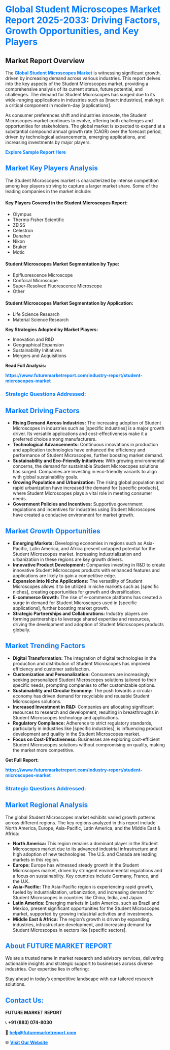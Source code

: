 <h1 style="color: #007BFF;">Global Student Microscopes Market Report 2025-2033: Driving Factors, Growth Opportunities, and Key Players</h1>

<section id="overview">
<h2>Market Report Overview</h2>
<p>The <a href="https://www.futuremarketreport.com/industry-report/student-microscopes-market" style="color: #007BFF; text-decoration: none;"><strong>Global Student Microscopes Market</strong></a> is witnessing significant growth, driven by increasing demand across various industries. This report delves into the key aspects of the Student Microscopes market, providing a comprehensive analysis of its current status, future potential, and challenges. The demand for Student Microscopes has surged due to its wide-ranging applications in industries such as [insert industries], making it a critical component in modern-day [applications].</p>
<p>As consumer preferences shift and industries innovate, the Student Microscopes market continues to evolve, offering both challenges and opportunities for stakeholders. The global market is expected to expand at a substantial compound annual growth rate (CAGR) over the forecast period, driven by technological advancements, emerging applications, and increasing investments by major players.</p>
</section>

<section id="overview">
<p><a href="https://www.futuremarketreport.com/request-sample/reportId=51751" style="color: #007BFF; text-decoration: none;"><strong>Explore Sample Report Here</strong></a></p>
</section>

<section id="key-players">
<h2 style="color: #007BFF;">Market Key Players Analysis</h2>
<p>The Student Microscopes market is characterized by intense competition among key players striving to capture a larger market share. Some of the leading companies in the market include:</p>
<h4>Key Players Covered in the Student Microscopes Report:</h4>
<ul><li>Olympus</li><li>Thermo Fisher Scientific</li><li>ZEISS</li><li>Celestron</li><li>Danaher</li><li>Nikon</li><li>Bruker</li><li>Motic</li></ul>
<h4>Student Microscopes Market Segmentation by Type:</h4>
<ul><li>Epifluorescence Microscope</li><li>Confocal Microscope</li><li>Super-Resolved Fluorescence Microscope</li><li>Other</li></ul>

<h4>Student Microscopes Market Segmentation by Application:</h4>
<ul><li>Life Science Research</li><li>Material Science Research</li></ul>
<p><strong>Key Strategies Adopted by Market Players:</strong></p>
<ul>
<li>Innovation and R&D</li>
<li>Geographical Expansion</li>
<li>Sustainability Initiatives</li>
<li>Mergers and Acquisitions</li>
</ul>
</section>

<section>
<p><strong>Read Full Analysis: </strong></p><a href="https://www.futuremarketreport.com/industry-report/student-microscopes-market" style="color: #007BFF; text-decoration: none;"><strong>https://www.futuremarketreport.com/industry-report/student-microscopes-market</strong></a>
<h3 style="color: #007BFF;">Strategic Questions Addressed:</h3>
</section>

<section id="driving-factors">
<h2 style="color: #007BFF;">Market Driving Factors</h2>
<ul>
<li><strong>Rising Demand Across Industries:</strong> The increasing adoption of Student Microscopes in industries such as [specific industries] is a major growth driver. Its versatile applications and cost-effectiveness make it a preferred choice among manufacturers.</li>
<li><strong>Technological Advancements:</strong> Continuous innovations in production and application technologies have enhanced the efficiency and performance of Student Microscopes, further boosting market demand.</li>
<li><strong>Sustainability and Eco-Friendly Initiatives:</strong> With growing environmental concerns, the demand for sustainable Student Microscopes solutions has surged. Companies are investing in eco-friendly variants to align with global sustainability goals.</li>
<li><strong>Growing Population and Urbanization:</strong> The rising global population and rapid urbanization have increased the demand for [specific products], where Student Microscopes plays a vital role in meeting consumer needs.</li>
<li><strong>Government Policies and Incentives:</strong> Supportive government regulations and incentives for industries using Student Microscopes have created a conducive environment for market growth.</li>
</ul>
</section>

<section id="growth-opportunities">
<h2 style="color: #007BFF;">Market Growth Opportunities</h2>
<ul>
<li><strong>Emerging Markets:</strong> Developing economies in regions such as Asia-Pacific, Latin America, and Africa present untapped potential for the Student Microscopes market. Increasing industrialization and urbanization in these regions are key growth drivers.</li>
<li><strong>Innovative Product Development:</strong> Companies investing in R&D to create innovative Student Microscopes products with enhanced features and applications are likely to gain a competitive edge.</li>
<li><strong>Expansion into Niche Applications:</strong> The versatility of Student Microscopes allows it to be utilized in niche markets such as [specific niches], creating opportunities for growth and diversification.</li>
<li><strong>E-commerce Growth:</strong> The rise of e-commerce platforms has created a surge in demand for Student Microscopes used in [specific applications], further boosting market growth.</li>
<li><strong>Strategic Partnerships and Collaborations:</strong> Industry players are forming partnerships to leverage shared expertise and resources, driving the development and adoption of Student Microscopes products globally.</li>
</ul>
</section>

<section id="trending-factors">
<h2 style="color: #007BFF;">Market Trending Factors</h2>
<ul>
<li><strong>Digital Transformation:</strong> The integration of digital technologies in the production and distribution of Student Microscopes has improved efficiency and customer satisfaction.</li>
<li><strong>Customization and Personalization:</strong> Consumers are increasingly seeking personalized Student Microscopes solutions tailored to their specific needs, prompting companies to offer customizable options.</li>
<li><strong>Sustainability and Circular Economy:</strong> The push towards a circular economy has driven demand for recyclable and reusable Student Microscopes solutions.</li>
<li><strong>Increased Investment in R&D:</strong> Companies are allocating significant resources to research and development, resulting in breakthroughs in Student Microscopes technology and applications.</li>
<li><strong>Regulatory Compliance:</strong> Adherence to strict regulatory standards, particularly in industries like [specific industries], is influencing product development and quality in the Student Microscopes market.</li>
<li><strong>Focus on Cost-Effectiveness:</strong> Businesses are exploring cost-efficient Student Microscopes solutions without compromising on quality, making the market more competitive.</li>
</ul>
</section>

<section>
<p><strong>Get Full Report: </strong></p><a href="https://www.futuremarketreport.com/industry-report/student-microscopes-market" style="color: #007BFF; text-decoration: none;"><strong>https://www.futuremarketreport.com/industry-report/student-microscopes-market</strong></a>
<h3 style="color: #007BFF;">Strategic Questions Addressed:</h3>
</section>


<section id="regional-analysis">
<h2 style="color: #007BFF;">Market Regional Analysis</h2>
<p>The global Student Microscopes market exhibits varied growth patterns across different regions. The key regions analyzed in this report include North America, Europe, Asia-Pacific, Latin America, and the Middle East & Africa:</p>
<ul>
<li><strong>North America:</strong> This region remains a dominant player in the Student Microscopes market due to its advanced industrial infrastructure and high adoption of new technologies. The U.S. and Canada are leading markets in this region.</li>
<li><strong>Europe:</strong> Europe has witnessed steady growth in the Student Microscopes market, driven by stringent environmental regulations and a focus on sustainability. Key countries include Germany, France, and the U.K.</li>
<li><strong>Asia-Pacific:</strong> The Asia-Pacific region is experiencing rapid growth, fueled by industrialization, urbanization, and increasing demand for Student Microscopes in countries like China, India, and Japan.</li>
<li><strong>Latin America:</strong> Emerging markets in Latin America, such as Brazil and Mexico, present significant opportunities for the Student Microscopes market, supported by growing industrial activities and investments.</li>
<li><strong>Middle East & Africa:</strong> The region’s growth is driven by expanding industries, infrastructure development, and increasing demand for Student Microscopes in sectors like [specific sectors].</li>
</ul>
</section>

<footer>
<h2 style="color: #007BFF;">About FUTURE MARKET REPORT</h2>
<p>We are a trusted name in market research and advisory services, delivering actionable insights and strategic support to businesses across diverse industries. Our expertise lies in offering:</p>

<p>Stay ahead in today’s competitive landscape with our tailored research solutions.</p>

<h2 style="color: #007BFF;">Contact Us:</h2>
<p><strong>FUTURE MARKET REPORT</strong></p>
<p>📞 <strong>+91 (883) 074-8030</strong></p>
<p>📧 <strong><a href="mailto:help@futuremarketreport.com" style="color: #007BFF;">help@futuremarketreport.com</a></strong></p>
<p>🌐 <strong><a href="https://www.futuremarketreport.com/" style="color: #007BFF;">Visit Our Website</a></strong></p>
</footer>